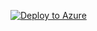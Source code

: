 [![Deploy to Azure](https://aka.ms/deploytoazurebutton)](https://portal.azure.com/#create/Microsoft.Template/uri/https%3A%2F%2Fraw.githubusercontent.com%2FMSEndpointMgr%2FReporting%main%2FIntuneCustomInventory%2FDeploy%2FLogAnalyticsAPI.json) 
